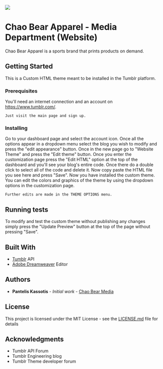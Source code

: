![](https://i.imgur.com/WcEUeRQ.png)

# Chao Bear Apparel - Media Department (Website)
Chao Bear Apparel is a sports brand that prints products on demand.

## Getting Started

This is a Custom HTML theme meant to be installed in the Tumblr platform.

### Prerequisites

You'll need an internet connection and an account on https://www.tumblr.com/.

```
Just visit the main page and sign up.
```

### Installing

Go to your dashboard page and select the account icon. Once all the options appear in a dropdown menu select the blog you wish to modify and press the "edit appearance" button. Once in the new page go to "Website Theme" and press the "Edit theme" button. Once you enter the customization page press the "Edit HTML" option at the top of the dashboard and you'll see your blog's entire code. Once there do a double click to select all of the code and delete it. Now copy paste the HTML file you see here and press "Save". Now you have installed the custom theme. You can edit the colors and graphics of the theme by using the dropdown options in the customization page.

```
Further edits are made in the THEME OPTIONS menu.
```

## Running tests

To modify and test the custom theme without publishing any changes simply press the "Update Preview" button at the top of the page without pressing "Save".

## Built With

* [Tumblr](https://www.tumblr.com/developers) API
* [Adobe Dreamweaver](https://www.adobe.com/products/dreamweaver.html) Editor

## Authors

* **Pantelis Kassotis** - *Initial work* - [Chao Bear Media](https://media.chaobear.com/)

## License

This project is licensed under the MIT License - see the [LICENSE.md](LICENSE.md) file for details

## Acknowledgments

* Tumblr API Forum
* Tumblr Engineering blog
* Tumblr Theme developer forum
